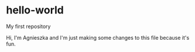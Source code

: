 # hello-world
My first repository

Hi, I'm Agnieszka and I'm just making some changes to this file because it's fun. 
